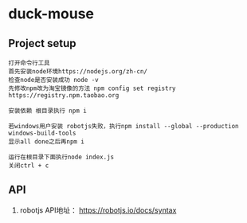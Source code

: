 # duck-mouse

## Project setup
```
打开命令行工具
首先安装node环境https://nodejs.org/zh-cn/
检查node是否安装成功 node -v
先修改npm改为淘宝镜像的方法 npm config set registry https://registry.npm.taobao.org

安装依赖 根目录执行 npm i

若windows用户安装 robotjs失败，执行npm install --global --production windows-build-tools
显示all done之后再npm i

运行在根目录下面执行node index.js
关闭ctrl + c
```

## API
1. robotjs API地址： https://robotjs.io/docs/syntax